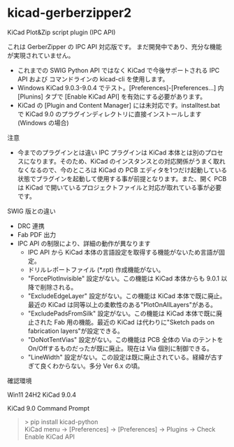 # kicad-gerberzipper2
KiCad Plot&amp;Zip script plugin (IPC API)

これは GerberZipper の IPC API 対応版です。
まだ開発中であり、充分な機能が実現されていません。

* これまでの SWIG Python API ではなく KiCad で今後サポートされる IPC API および コマンドラインの kicad-cli を使用します。
* Windows KiCad 9.0.3-9.0.4 でテスト。[Preferences]-[Preferences...] 内 [Plunins] タブで [Enable KiCad API] を有効にする必要があります。
* KiCad の [Plugin and Content Manager] には未対応です。installtest.bat で KiCad 9.0 のプラグインディレクトリに直接インストールします(Windows の場合)

注意
* 今までのプラグインとは違い IPC プラグインは KiCad 本体とは別のプロセスになります。そのため、KiCad のインスタンスとの対応関係がうまく取れなくなるので、今のところは KiCad の PCB エディタを1つだけ起動している状態でプラグインを起動して使用する事が前提となります。また、開く PCB は KiCad で開いているプロジェクトファイルと対応が取れている事が必要です。

SWIG 版との違い
* DRC 連携
* Fab PDF 出力
* IPC API の制限により、詳細の動作が異なります
  -  IPC API から KiCad 本体の言語設定を取得する機能がないため言語が固定。
  -  ドリルレポートファイル (*.rpt) 作成機能がない。
  - "ForcePlotInvisible" 設定がない。この機能は KiCad 本体からも 9.0.1 以降で削除される。
  - "ExcludeEdgeLayer" 設定がない。この機能は KiCad 本体で既に廃止。最近の KiCad は同等以上の柔軟性のある"PlotOnAllLayers"がある。
  - "ExcludePadsFromSilk" 設定がない。この機能は KiCad 本体で既に廃止された Fab 用の機能。最近の KiCad は代わりに"Sketch pads on fabrication layers"が設定できる。
  - "DoNotTentVias" 設定がない。この機能は PCB 全体の Via のテントをOn/Offするものだったが既に廃止。現在は Via 個別に制御できる。
  - "LineWidth" 設定がない。この設定は既に廃止されている。経緯が古すぎて良くわからない。多分 Ver 6.x の頃。

確認環境  

Win11 24H2 KiCad 9.0.4  

KiCad 9.0 Command Prompt  
> \> pip install kicad-python  
> KiCad menu -> [Preferences] -> [Preferences] -> Plugins -> Check Enable KiCad API


